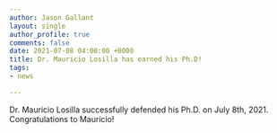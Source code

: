 ```yaml
---
author: Jason Gallant
layout: single
author_profile: true
comments: false
date: 2021-07-08 04:00:00 +0000
title: Dr. Mauricio Losilla has earned his Ph.D!
tags:
- news

---
```

Dr. Mauricio Losilla successfully defended his Ph.D. on July 8th, 2021.  Congratulations to Mauricio!